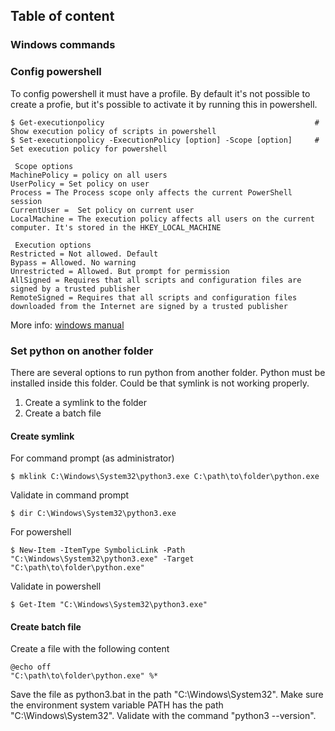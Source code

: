 
## Table of content


### Windows commands


### Config powershell
To config powershell it must have a profile. By default it's not possible to create a profie, but it's possible to activate it by running this in powershell. 
```
$ Get-executionpolicy                                               # Show execution policy of scripts in powershell
$ Set-executionpolicy -ExecutionPolicy [option] -Scope [option]     # Set execution policy for powershell

 Scope options
MachinePolicy = policy on all users
UserPolicy = Set policy on user
Process = The Process scope only affects the current PowerShell session
CurrentUser =  Set policy on current user
LocalMachine = The execution policy affects all users on the current computer. It's stored in the HKEY_LOCAL_MACHINE

 Execution options
Restricted = Not allowed. Default
Bypass = Allowed. No warning
Unrestricted = Allowed. But prompt for permission
AllSigned = Requires that all scripts and configuration files are signed by a trusted publisher
RemoteSigned = Requires that all scripts and configuration files downloaded from the Internet are signed by a trusted publisher
```
More info: [windows manual](https://learn.microsoft.com/en-us/powershell/module/microsoft.powershell.core/about/about_execution_policies?view=powershell-7.4) 

### Set python on another folder 
There are several options to run python from another folder. Python must be installed inside this folder. Could be that symlink is not working properly. 

1. Create a symlink to the folder
2. Create a batch file 

#### Create symlink
For command prompt (as administrator)
```
$ mklink C:\Windows\System32\python3.exe C:\path\to\folder\python.exe
```
Validate in command prompt
```
$ dir C:\Windows\System32\python3.exe
```
For powershell
```
$ New-Item -ItemType SymbolicLink -Path "C:\Windows\System32\python3.exe" -Target "C:\path\to\folder\python.exe"
```
Validate in powershell
```
$ Get-Item "C:\Windows\System32\python3.exe"
```

#### Create batch file 
Create a file with the following content
```
@echo off
"C:\path\to\folder\python.exe" %*
```
Save the file as python3.bat in the path "C:\Windows\System32". Make sure the environment system variable PATH has the path "C:\Windows\System32". Validate with the command "python3 --version".